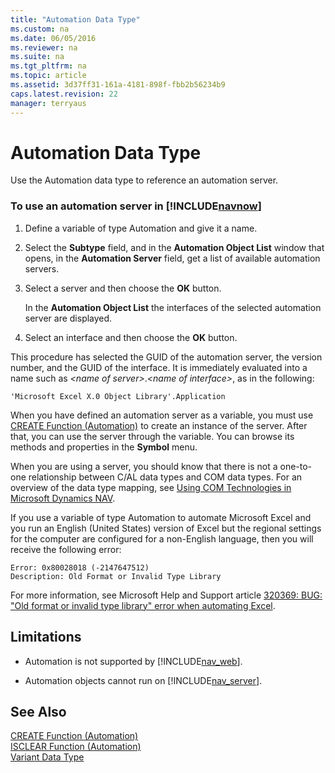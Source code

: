 ```yaml
---
title: "Automation Data Type"
ms.custom: na
ms.date: 06/05/2016
ms.reviewer: na
ms.suite: na
ms.tgt_pltfrm: na
ms.topic: article
ms.assetid: 3d37ff31-161a-4181-898f-fbb2b56234b9
caps.latest.revision: 22
manager: terryaus
---
```

# Automation Data Type
Use the Automation data type to reference an automation server.  
  
### To use an automation server in [!INCLUDE[navnow](includes/navnow_md.md)]  
  
1.  Define a variable of type Automation and give it a name.  
  
2.  Select the **Subtype** field, and in the **Automation Object List** window that opens, in the **Automation Server** field, get a list of available automation servers.  
  
3.  Select a server and then choose the **OK** button.  
  
     In the **Automation Object List** the interfaces of the selected automation server are displayed.  
  
4.  Select an interface and then choose the **OK** button.  
  
 This procedure has selected the GUID of the automation server, the version number, and the GUID of the interface. It is immediately evaluated into a name such as *\<name of server\>*.*\<name of interface\>*, as in the following:  
  
```  
'Microsoft Excel X.0 Object Library'.Application  
```  
  
 When you have defined an automation server as a variable, you must use [CREATE Function \(Automation\)](CREATE-Function--Automation-.md) to create an instance of the server. After that, you can use the server through the variable. You can browse its methods and properties in the **Symbol** menu.  
  
 When you are using a server, you should know that there is not a one\-to\-one relationship between C\/AL data types and COM data types. For an overview of the data type mapping, see [Using COM Technologies in Microsoft Dynamics NAV](Using-COM-Technologies-in-Microsoft-Dynamics-NAV.md).  
  
 If you use a variable of type Automation to automate Microsoft Excel and you run an English \(United States\) version of Excel but the regional settings for the computer are configured for a non\-English language, then you will receive the following error:  
  
```  
Error: 0x80028018 (-2147647512)  
Description: Old Format or Invalid Type Library   
```  
  
 For more information, see Microsoft Help and Support article [320369: BUG: "Old format or invalid type library" error when automating Excel](http://go.microsoft.com/fwlink/?linkid=3052&kbid=320369).  
  
## Limitations  
  
-   Automation is not supported by [!INCLUDE[nav_web](includes/nav_web_md.md)].  
  
-   Automation objects cannot run on [!INCLUDE[nav_server](includes/nav_server_md.md)].  
  
## See Also  
 [CREATE Function \(Automation\)](CREATE-Function--Automation-.md)   
 [ISCLEAR Function \(Automation\)](ISCLEAR-Function--Automation-.md)   
 [Variant Data Type](Variant-Data-Type.md)